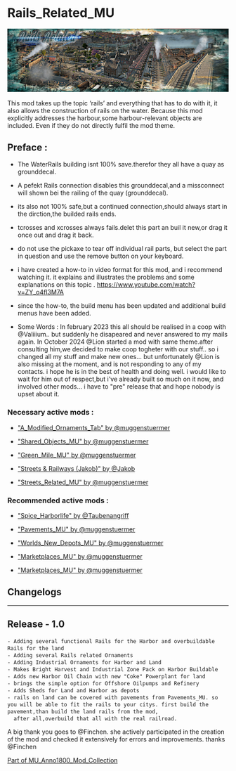 # Rails_Related_MU

![](../doc/rails_banner.jpg)

This mod takes up the topic ‘rails’ and everything that has to do with it, it also allows the construction of rails on the water.
Because this mod explicitly addresses the harbour,some harbour-relevant objects are included.
Even if they do not directly fulfil the mod theme.



## Preface :

- The WaterRails building isnt 100% save.therefor they all have a quay as grounddecal.
- A pefekt Rails connection disables this grounddecal,and a missconnect will shown bei the railing of the quay (grounddecal).
- its also not 100% safe,but a continued connection,should always start in the dirction,the builded rails ends.
- tcrosses and xcrosses always fails.delet this part an buil it new,or drag it once out and drag it back.
- do not use the pickaxe to tear off individual rail parts, but select the part in question and use the remove button on your keyboard.
- i have created a how-to in video format for this mod, and i recommend watching it.
  it explains and illustrates the problems and some explanations on this topic . https://www.youtube.com/watch?v=ZY_o4fl3M7A
- since the how-to, the build menu has been updated and additional build menus have been added.
	
- Some Words :
  In february 2023 this all should be realised in a coop with @Valiiium.. but suddenly he disapeared and never answered to my mails again.
  In October 2024 @Lion started a mod with same theme.after consulting him,we decided to make coop togheter with our stuff..
  so i changed all my stuff and make new ones... but unfortunately @Lion is also missing at the moment, and is not responding to any of my contacts.
  i hope he is in the best of health and doing well.
  i would like to wait for him out of respect,but i've already built so much on it now, and involved other mods... i have to "pre" release that and hope nobody is upset about it.


### Necessary active mods :

- ["A_Modified_Ornaments_Tab" by @muggenstuermer](https://mod.io/g/anno-1800/m/amodifiedornamentstabmu)

- ["Shared_Objects_MU" by @muggenstuermer](https://mod.io/g/anno-1800/m/sharedobjectsmu)

- ["Green_Mile_MU" by @muggenstuermer](https://mod.io/g/anno-1800/m/greenmilemu)

- ["Streets & Railways (Jakob)" by @Jakob](https://mod.io/g/anno-1800/m/jakob-improved-streets)

- ["Streets_Related_MU" by @muggenstuermer](https://mod.io/g/anno-1800/m/streetsrelatedmu)


### Recommended active mods :

- ["Spice_Harborlife" by @Taubenangriff](https://mod.io/g/anno-1800/m/harborlife)

- ["Pavements_MU" by @muggenstuermer](https://mod.io/g/anno-1800/m/pavements-mu)

- ["Worlds_New_Depots_MU" by @muggenstuermer](https://mod.io/g/anno-1800/m/worldsnewdepotsmu)

- ["Marketplaces_MU" by @muggenstuermer](https://mod.io/g/anno-1800/m/marketplacesmu)

- ["Marketplaces_MU" by @muggenstuermer](https://mod.io/g/anno-1800/m/marketplacesmu)


## Changelogs

---------------------------
Release - 1.0
---------------------------
	- Adding several functional Rails for the Harbor and overbuildable Rails for the land
	- Adding several Rails related Ornaments
	- Adding Industrial Ornaments for Harbor and Land
	- Makes Bright Harvest and Industrial Zone Pack on Harbor Buildable
	- Adds new Harbor Oil Chain with new "Coke" Powerplant for land
	- brings the simple option for Offshore Oilpumps and Refinery
	- Adds Sheds for Land and Harbor as depots
	- rails on land can be covered with pavements from Pavements_MU. so you will be able to fit the rails to your citys. first build the pavement,than build the land rails from the mod,
	  after all,overbuild that all with the real railroad.
	  
	  
A big thank you goes to @Finchen.
she actively participated in the creation of the mod and checked it extensively for errors and improvements.
thanks @Finchen
	
	
	
[Part of MU_Anno1800_Mod_Collection](https://github.com/muggenstuermer/MU_Anno1800_Mod_Collection)
